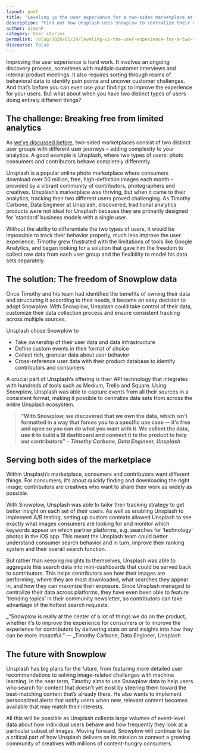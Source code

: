 ```yaml
---
layout: post
title: "Leveling up the user experience for a two-sided marketplace at Unsplash"
description: "Find out how Unsplash uses Snowplow to centralize their data and improve the user experience for a two-sided marketplace"
author: SimonP
category: User stories
permalink: /blog/2020/01/29/leveling-up-the-user-experience-for-a-two-sided-marketplace-at-unsplash/
discourse: false
---
```


Improving the user experience is hard work. It involves an ongoing discovery process, sometimes with multiple customer interviews and internal product meetings. It also requires sorting through reams of behavioral data to identify pain points and uncover customer challenges. And that’s before you can even use your findings to improve the experience for your users. But what about when you have two distinct types of users doing entirely different things? 


## The challenge: Breaking free from limited analytics

As [we’ve discussed before](https://snowplowanalytics.com/blog/2018/10/31/building-reliable-scalable-customer-acquisition-for-marketplaces/), two-sided marketplaces consist of two distinct user groups with different user journeys – adding complexity to your analytics. A good example is Unsplash, where two types of users: photo consumers and contributors behave completely differently. 

Unsplash is a popular online photo marketplace where consumers download over 50 million, free, high-definition images each month – provided by a vibrant community of contributors, photographers and creatives. Unsplash’s marketplace was thriving, but when it came to their analytics, tracking their two different users proved challenging. As Timothy Carbone, Data Engineer at Unsplash, discovered, traditional analytics products were not ideal for Unsplash because they are primarily designed for ‘standard’ business models with a single user. 

Without the ability to differentiate the two types of users, it would be impossible to track their behavior properly, much less improve the user experience. Timothy grew frustrated with the limitations of tools like Google Analytics, and began looking for a solution that gave him the freedom to collect raw data from each user group and the flexibility to model his data sets separately. 


## The solution: The freedom of Snowplow data

Once Timothy and his team had identified the benefits of owning their data and structuring it according to their needs, it became an easy decision to adopt Snowplow. With Snowplow, Unsplash could take control of their data, customize their data collection process and ensure consistent tracking across multiple sources. 

Unsplash chose Snowplow to 



*   Take ownership of their user data and data infrastructure
*   Define custom events in their format of choice
*   Collect rich, granular data about user behavior 
*   Cross-reference user data with their product database to identify contributors and consumers

A crucial part of Unsplash’s offering is their API technology that integrates with hundreds of tools such as Medium, Trello and Square. Using Snowplow, Unsplash was able to capture events from all their sources in a consistent format, making it possible to centralize data sets from across the entire Unsplash ecosystem. 


> **“With Snowplow, we discovered that we own the data, which isn’t formatted in a way that forces you to a specific use case — it’s free and open so you can do what you want with it. We collect the data, use it to build a BI dashboard and connect it to the product to help our contributors”** - **_Timothy Carbone, Data Engineer, Unsplash_**



## Serving both sides of the marketplace 

Within Unsplash’s marketplace, consumers and contributors want different things. For consumers, it’s about quickly finding and downloading the right image; contributors are creatives who want to share their work as widely as possible. 

With Snowplow, Unsplash was able to tailor their tracking strategy to get better insight on each set of their users. As well as enabling Unsplash to implement A/B testing, setting up custom contexts allowed Unsplash to see exactly what images consumers are looking for and monitor which keywords appear on which partner platforms, e.g. searches for ‘technology’ photos in the iOS app. This meant the Unsplash team could better understand consumer search behavior and in turn, improve their ranking system and their overall search function. 

But rather than keeping insights to themselves, Unsplash was able to aggregate this search data into mini-dashboards that could be served back to contributors. This helps contributors see how their images are performing, where they are most downloaded, what searches they appear in, and how they can maximize their exposure. Since Unsplash managed to centralize their data across platforms, they have even been able to feature ‘trending topics’ in their community newsletter, so contributors can take advantage of the hottest search requests. 

_”Snowplow is really at the center of a lot of things we do on the product, whether it’s to improve the experience for consumers or to improve the experience for contributors by delivering stats on and insights into how they can be more impactful.” — _Timothy Carbone, Data Engineer, Unsplash


## The future with Snowplow

Unsplash has big plans for the future, from featuring more detailed user recommendations to solving image-related challenges with machine learning. In the near term, Timothy aims to use Snowplow data to help users who search for content that doesn’t yet exist by steering them toward the best-matching content that’s already there. He also wants to implement personalized alerts that notify users when new, relevant content becomes available that may match their interests. 

All this will be possible as Unsplash collects large volumes of event-level data about how individual users behave and how frequently they look at a particular subset of images. Moving forward, Snowplow will continue to be a critical part of how Unsplash delivers on its mission to connect a growing community of creatives with millions of content-hungry consumers. 